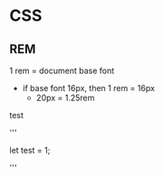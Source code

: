 # CSS

## REM

1 rem = document base font
-   if base font 16px, then 1 rem = 16px
    -   20px = 1.25rem

test

'''

let test = 1;

'''